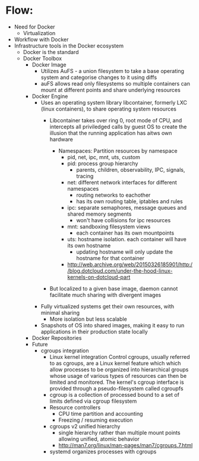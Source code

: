 # Flow:
  - Need for Docker
    - Virtualization
  - Workflow with Docker
  - Infrastructure tools in the Docker ecosystem
    - Docker is the standard
    - Docker Toolbox
      - Docker Image
        - Utilizes AuFS - a union filesystem to take a base operating system and categorise changes to
        it using diffs
        - auFS allows read only filesystems so multiple containers can mount at different points and share underlying resources
      - Docker Engine
        - Uses an operating system library libcontainer, formerly LXC (linux containers), to share operating system resources
          - Libcontainer takes over ring 0, root mode of CPU, and intercepts all priviledged calls by guest OS to create the illusion that the running application has aitws own hardware
            - Namespaces: Partition resources by namespace
              - pid, net, ipc, mnt, uts, custom
              - pid: process group hierarchy
                - parents, children, observability, IPC, signals, tracing
              - net: different network interfaces for different namespaces
                - routing networks to eachother
                - has its own routing table, iptables and rules
              - ipc: separate semaphores, message queues and shared memory segments
                - won't have collisions for ipc resources
              - mnt: sandboxing filesystem views
                - each container has its own mountpoints
              - uts: hostname isolation. each container will have its own hostname
                - updating hostname will only update the hostname for that container
              - http://web.archive.org/web/20150326185901/http://blog.dotcloud.com/under-the-hood-linux-kernels-on-dotcloud-part

          - But localized to a given base image, daemon cannot facilitate much sharing with divergent images
        - Fully virtualized systems get their own resources, with minimal sharing
          - More isolation but less scalable
        - Snapshots of OS into shared images, making it easy to run applications in their production state locally
      - Docker Repositories
      - Future
        - cgroups integration
          - Linux kernel integration
            Control cgroups, usually referred to as cgroups, are a Linux kernel
       feature which which allow processes to be organized into hierarchical
       groups whose usage of various types of resources can then be limited
       and monitored.  The kernel's cgroup interface is provided through a
       pseudo-filesystem called cgroupfs
          - cgroup is a collection of processed bound to a set of limits defined via cgroup filesystem
          - Resource controllers
            - CPU time partition and accounting
            - Freezing / resuming execution
          - cgroups v2 unified hierarchy
            - single hierarchy rather than multiple mount points allowing unified, atomic behavior
            - http://man7.org/linux/man-pages/man7/cgroups.7.html
          - systemd organizes processes with cgroups
